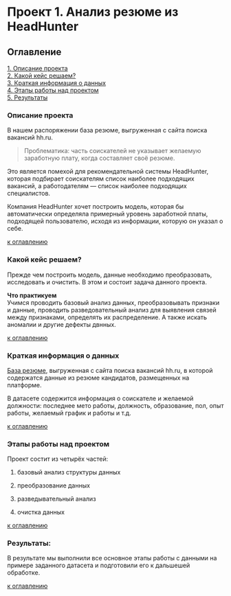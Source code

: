# Проект 1. Анализ резюме из HeadHunter

## Оглавление  
[1. Описание проекта](README.md#Описание-проекта)  
[2. Какой кейс решаем?](README.md#Какой-кейс-решаем)  
[3. Краткая информация о данных](README.md#Краткая-информация-о-данных)  
[4. Этапы работы над проектом](README.md#Этапы-работы-над-проектом)  
[5. Результаты](README.md#Результаты)    


### Описание проекта    

В нашем распоряжении база резюме, выгруженная с сайта поиска вакансий hh.ru. 

>Проблематика: часть соискателей не указывает желаемую заработную плату, когда составляет своё резюме. 

Это является помехой для рекомендательной системы HeadHunter, которая подбирает соискателям список наиболее подходящих вакансий, а работодателям — список наиболее подходящих специалистов.

Компания HeadHunter хочет построить модель, которая бы автоматически определяла примерный уровень заработной платы, подходящей пользователю, исходя из информации, которую он указал о себе.


[к оглавлению](README.md#Оглавление)


### Какой кейс решаем?    
Прежде чем построить модель, данные необходимо преобразовать, исследовать и очистить. В этом и состоит задача данного проекта.

**Что практикуем**     
Учимся проводить базовый анализ данных, преобразовывать признаки и данные, проводить разведовательный анализ для выявления связей между признаками, определять их распределение. А также искать аномалии и другие дефекты двнных.

[к оглавлению](README.md#Оглавление)

### Краткая информация о данных

[База резюме](https://drive.google.com/file/d/1Kb78mAWYKcYlellTGhIjPI-bCcKbGuTn/view), выгруженная с сайта поиска вакансий hh.ru, в которой содержатся данные из резюме кандидатов, размещенных на платформе.

В датасете содержится информация о соискателе и желаемой должности:
последнее мето работы, должность, образование, пол, опыт работы, желаемый график и работы и т.д.


[к оглавлению](README.md#Оглавление)


### Этапы работы над проектом  

Проект состит из четырёх частей:

1. базовый анализ структуры данных

2. преобразование данных

3. разведывательный анализ

4. очистка данных

[к оглавлению](README.md#Оглавление)


### Результаты:  

В результате мы выполнили все основное этапы работы с данными на примере заданного датасета и подготовили его к дальшешей обработке.

[к оглавлению](README.md#Оглавление)


